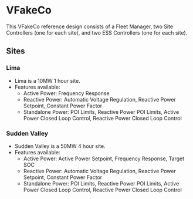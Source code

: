 # VFakeCo 

This VFakeCo reference design consists of a Fleet Manager, two Site Controllers (one for each site), and two ESS Controllers (one for each site).

## Sites
### Lima
* Lima is a 10MW 1 hour site.
* Features available:
    * Active Power: Frequency Response 
    * Reactive Power: Automatic Voltage Regulation, Reactive Power Setpoint, Constant Power Factor
    * Standalone Power: POI Limits, Reactive Power POI Limits, Active Power Closed Loop Control, Reactive Power Closed Loop Control 

### Sudden Valley
* Sudden Valley is a 50MW 4 hour site. 
* Features available:
    * Active Power: Active Power Setpoint, Frequency Response, Target SOC
    * Reactive Power: Automatic Voltage Regulation, Reactive Power Setpoint, Constant Power Factor
    * Standalone Power: POI Limits, Reactive Power POI Limits, Active Power Closed Loop Control, Reactive Power Closed Loop Control 